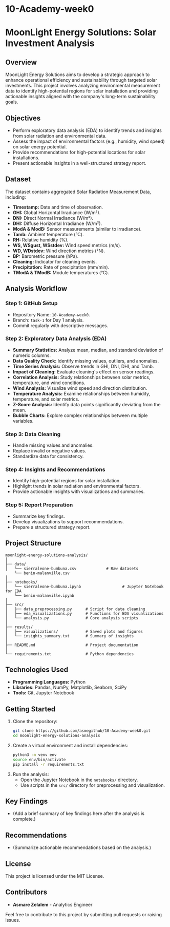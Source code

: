 # 10-Academy-week0 

# **MoonLight Energy Solutions: Solar Investment Analysis**

## **Overview**
MoonLight Energy Solutions aims to develop a strategic approach to enhance operational efficiency and sustainability through targeted solar investments. This project involves analyzing environmental measurement data to identify high-potential regions for solar installation and providing actionable insights aligned with the company's long-term sustainability goals.

## **Objectives**
- Perform exploratory data analysis (EDA) to identify trends and insights from solar radiation and environmental data.
- Assess the impact of environmental factors (e.g., humidity, wind speed) on solar energy potential.
- Provide recommendations for high-potential locations for solar installations.
- Present actionable insights in a well-structured strategy report.

## **Dataset**
The dataset contains aggregated Solar Radiation Measurement Data, including:
- **Timestamp:** Date and time of observation.
- **GHI:** Global Horizontal Irradiance (W/m²).
- **DNI:** Direct Normal Irradiance (W/m²).
- **DHI:** Diffuse Horizontal Irradiance (W/m²).
- **ModA & ModB:** Sensor measurements (similar to irradiance).
- **Tamb:** Ambient temperature (°C).
- **RH:** Relative humidity (%).
- **WS, WSgust, WSstdev:** Wind speed metrics (m/s).
- **WD, WDstdev:** Wind direction metrics (°N).
- **BP:** Barometric pressure (hPa).
- **Cleaning:** Indicator for cleaning events.
- **Precipitation:** Rate of precipitation (mm/min).
- **TModA & TModB:** Module temperatures (°C).

## **Analysis Workflow**
### **Step 1: GitHub Setup**
- Repository Name: `10-Academy-week0`.
- Branch: `task-1` for Day 1 analysis.
- Commit regularly with descriptive messages.

### **Step 2: Exploratory Data Analysis (EDA)**
- **Summary Statistics:** Analyze mean, median, and standard deviation of numeric columns.
- **Data Quality Check:** Identify missing values, outliers, and anomalies.
- **Time Series Analysis:** Observe trends in GHI, DNI, DHI, and Tamb.
- **Impact of Cleaning:** Evaluate cleaning's effect on sensor readings.
- **Correlation Analysis:** Study relationships between solar metrics, temperature, and wind conditions.
- **Wind Analysis:** Visualize wind speed and direction distribution.
- **Temperature Analysis:** Examine relationships between humidity, temperature, and solar metrics.
- **Z-Score Analysis:** Identify data points significantly deviating from the mean.
- **Bubble Charts:** Explore complex relationships between multiple variables.

### **Step 3: Data Cleaning**
- Handle missing values and anomalies.
- Replace invalid or negative values.
- Standardize data for consistency.

### **Step 4: Insights and Recommendations**
- Identify high-potential regions for solar installation.
- Highlight trends in solar radiation and environmental factors.
- Provide actionable insights with visualizations and summaries.

### **Step 5: Report Preparation**
- Summarize key findings.
- Develop visualizations to support recommendations.
- Prepare a structured strategy report.

## **Project Structure**
```
moonlight-energy-solutions-analysis/
│
├── data/
│   └── sierraleone-bumbuna.csv             # Raw datasets
    └── benin-malanville.csv 
│
├── notebooks/
│   └── sierraleone-bumbuna.ipynb                  # Jupyter Notebook for EDA
    └── benin-malanville.ipynb 
│
├── src/
│   ├── data_preprocessing.py      # Script for data cleaning
│   ├── eda_visualizations.py      # Functions for EDA visualizations
│   └── analysis.py                # Core analysis scripts
│
├── results/
│   ├── visualizations/            # Saved plots and figures
│   └── insights_summary.txt       # Summary of insights
│
├── README.md                      # Project documentation
│
└── requirements.txt               # Python dependencies
```

## **Technologies Used**
- **Programming Languages:** Python
- **Libraries:** Pandas, NumPy, Matplotlib, Seaborn, SciPy
- **Tools:** Git, Jupyter Notebook

## **Getting Started**
1. Clone the repository:
   ```bash
   git clone https://github.com/asmegithub/10-Academy-week0.git
   cd moonlight-energy-solutions-analysis
   ```
2. Create a virtual environment and install dependencies:
   ```bash
   python3 -m venv env
   source env/bin/activate
   pip install -r requirements.txt
   ```
3. Run the analysis:
   - Open the Jupyter Notebook in the `notebooks/` directory.
   - Use scripts in the `src/` directory for preprocessing and visualization.

## **Key Findings**
- (Add a brief summary of key findings here after the analysis is complete.)

## **Recommendations**
- (Summarize actionable recommendations based on the analysis.)

## **License**
This project is licensed under the MIT License.

## **Contributors**
- **Asmare Zelalem** - Analytics Engineer

Feel free to contribute to this project by submitting pull requests or raising issues.